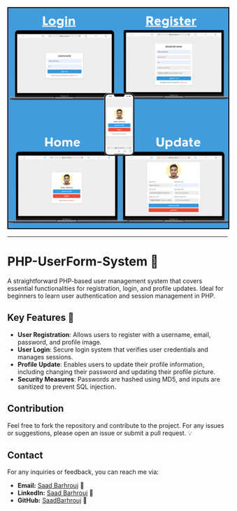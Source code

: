 <div style="text-align: center;">
    <img src="preview/preview.png" alt="PHP-UserForm-System" style="border: 2px solid #000; display: inline-block; width="300" ">
</div>
<hr>

# PHP-UserForm-System 🌟

A straightforward PHP-based user management system that covers essential functionalities for registration, login, and profile updates. Ideal for beginners to learn user authentication and session management in PHP.

## Key Features 🚀

- **User Registration**: Allows users to register with a username, email, password, and profile image.
- **User Login**: Secure login system that verifies user credentials and manages sessions.
- **Profile Update**: Enables users to update their profile information, including changing their password and updating their profile picture.
- **Security Measures**: Passwords are hashed using MD5, and inputs are sanitized to prevent SQL injection.

## Contribution

Feel free to fork the repository and contribute to the project. For any issues or suggestions, please open an issue or submit a pull request. 💡

## Contact

For any inquiries or feedback, you can reach me via:

- **Email:** [Saad Barhrouj](saad.barhrouj@etu.uae.ac.ma) 📧
- **LinkedIn:** [Saad Barhrouj](https://www.linkedin.com/in/saad-barhrouj-b37270295/) 💼
- **GitHub:** [SaadBarhrouj](https://github.com/SaadBarhrouj) 🐙

